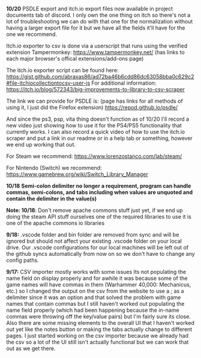 **10/20**
PSDLE export and itch.io export files now available in project documents tab of discord.
I only own the one thing on itch so there's not a lot of troubleshooting we can do with that one for the normalization without having a larger export file for it but we have all the fields it'll have for the one we recommend. 

Itch.io exporter to csv is done via a userscript that runs using the verified extension Tampermonkey:
https://www.tampermonkey.net/  (has links to each major browser's offical extensions/add-ons page)

The itch.io exporter script can be found here:
https://gist.github.com/abraxas86/ad72ba46b6cdd86dc63058bba0c629c2#file-itchiocollectiontocsv-user-js
For additional information:
https://itch.io/blog/572343/big-improvements-to-library-to-csv-scraper

The link we can provide for PSDLE is: (page has links for all methods of using it, I just did the Firefox extension)
https://repod.github.io/psdle/

And since the ps3, psp, vita thing doesn't function as of 10/20 I'll record a new video just showing how to use it for the PS4/PS5 functionality that currently works.
I can also record a quick video of how to use the itch.io scraper and put a link in our readme or in a help tab or something, however we end up working that out.


For Steam we recommend: https://www.lorenzostanco.com/lab/steam/

For Nintendo (Switch) we recommend: https://www.gamebrew.org/wiki/Switch_Library_Manager


**10/18**
**Semi-colon delimiter no longer a requirement, program can handle commas, semi-colons, and tabs including when values are unquoted and contain the delimiter in the value(s)**

**Note: 10/18**: Don't remove apache commons stuff just yet, if we end up doing the steam API stuff ourselves one of the required libraries to use it is one of the apache commons io libraries

**9/18:**
.vscode folder and bin folder are removed from sync and will be ignored but should not affect your existing .vscode folder on your local drive.
Our .vscode configurations for our local machines will be left out of the github syncs automatically from now on so we don't have to change any config paths.

**9/17:**
CSV importer mostly works with some issues
Its not populating the name field on display properly and for awhile it 
was because some of the game names will have commas in them (Warhammer 40,000: Mechanicus, etc.)
so I changed the output on the csv from the website to use a ; as a delimiter since it was an option
and that solved the problem with game names that contain commas but I still haven't worked out populating the
name field properly (which had been happening because the in-name commas were throwing off the key/value pairs)
but I'm fairly sure its close. Also there are some missing elements to the overall UI that I haven't worked out yet like the notes button
or making the tabs actually change to different pages. I just started working on the csv importer because we already had the csv so a lot of the UI
still isn't actually functional but we can work that out as we get there. 
